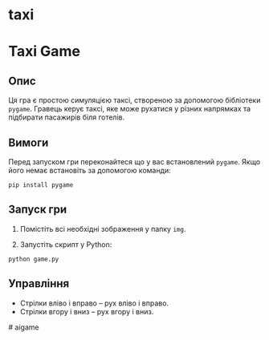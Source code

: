 # taxi
# Taxi Game

## Опис
Ця гра є простою симуляцією таксі, створеною за допомогою бібліотеки `pygame`. Гравець керує таксі, яке може рухатися у різних напрямках та підбирати пасажирів біля готелів.

## Вимоги
Перед запуском гри переконайтеся що у вас встановлений `pygame`. Якщо його немає встановіть за допомогою команди:

```
pip install pygame
```

## Запуск гри
1. Помістіть всі необхідні зображення у папку `img`.

2. Запустіть скрипт у Python:

```
python game.py
```

## Управління
- Стрілки вліво і вправо – рух вліво і вправо.
- Стрілки вгору і вниз – рух вгору і вниз.

#   a i g a m e  
 